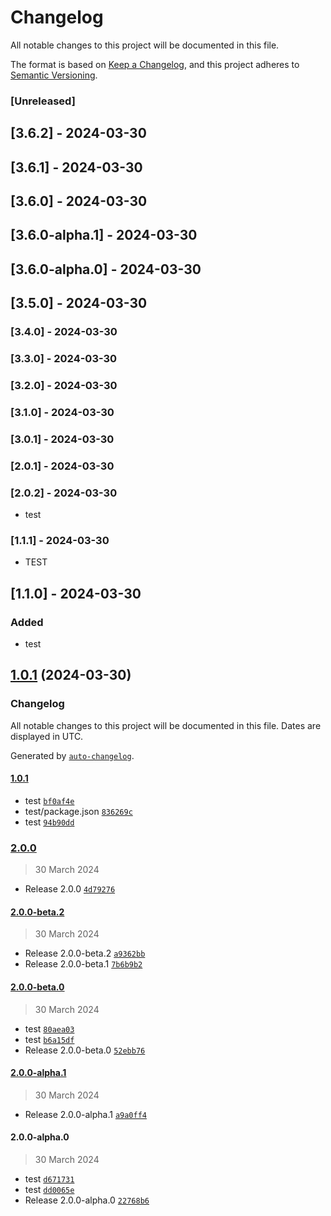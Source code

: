 # Changelog

All notable changes to this project will be documented in this file.

The format is based on [Keep a Changelog](https://keepachangelog.com/en/1.1.0/),
and this project adheres to [Semantic Versioning](https://semver.org/spec/v2.0.0.html).

### [Unreleased]

## [3.6.2] - 2024-03-30

## [3.6.1] - 2024-03-30

## [3.6.0] - 2024-03-30

## [3.6.0-alpha.1] - 2024-03-30

## [3.6.0-alpha.0] - 2024-03-30

## [3.5.0] - 2024-03-30

### [3.4.0] - 2024-03-30

### [3.3.0] - 2024-03-30

### [3.2.0] - 2024-03-30

### [3.1.0] - 2024-03-30

### [3.0.1] - 2024-03-30

### [2.0.1] - 2024-03-30

### [2.0.2] - 2024-03-30

- test

### [1.1.1] - 2024-03-30

- TEST

## [1.1.0] - 2024-03-30

### Added

- test

## [1.0.1](https://github.com/Ru1ers/release-it-test/compare/2.0.0...1.0.1) (2024-03-30)

### Changelog

All notable changes to this project will be documented in this file. Dates are displayed in UTC.

Generated by [`auto-changelog`](https://github.com/CookPete/auto-changelog).

#### [1.0.1](https://github.com/Ru1ers/release-it-test/compare/2.0.0...1.0.1)

- test [`bf0af4e`](https://github.com/Ru1ers/release-it-test/commit/bf0af4e29b3dff5a62d39911ce6be6e8205621e3)
- test/package.json [`836269c`](https://github.com/Ru1ers/release-it-test/commit/836269c7997b3cee79e01f6b9dfa8040821c70e3)
- test [`94b90dd`](https://github.com/Ru1ers/release-it-test/commit/94b90dd1526e73bc3908dede1baaa83484e22829)

### [2.0.0](https://github.com/Ru1ers/release-it-test/compare/2.0.0-beta.2...2.0.0)

> 30 March 2024

- Release 2.0.0 [`4d79276`](https://github.com/Ru1ers/release-it-test/commit/4d79276ed491cb8d4b8e8c420058797fa9b0f63b)

#### [2.0.0-beta.2](https://github.com/Ru1ers/release-it-test/compare/2.0.0-beta.0...2.0.0-beta.2)

> 30 March 2024

- Release 2.0.0-beta.2 [`a9362bb`](https://github.com/Ru1ers/release-it-test/commit/a9362bb34c92b113a3bfbf1c0524cd0967d6bcb2)
- Release 2.0.0-beta.1 [`7b6b9b2`](https://github.com/Ru1ers/release-it-test/commit/7b6b9b203960da571304bc63c8423f1332c3508c)

#### [2.0.0-beta.0](https://github.com/Ru1ers/release-it-test/compare/2.0.0-alpha.1...2.0.0-beta.0)

> 30 March 2024

- test [`80aea03`](https://github.com/Ru1ers/release-it-test/commit/80aea03fb005a389a4b600e3daeb265384e58d73)
- test [`b6a15df`](https://github.com/Ru1ers/release-it-test/commit/b6a15dffaa72b7c5b283bad4adc5c47905ef2569)
- Release 2.0.0-beta.0 [`52ebb76`](https://github.com/Ru1ers/release-it-test/commit/52ebb7670b6ed83e9b4acda27d78e9104e7341b4)

#### [2.0.0-alpha.1](https://github.com/Ru1ers/release-it-test/compare/2.0.0-alpha.0...2.0.0-alpha.1)

> 30 March 2024

- Release 2.0.0-alpha.1 [`a9a0ff4`](https://github.com/Ru1ers/release-it-test/commit/a9a0ff4adc7ca488bb3ffa734ce06bb5bfe6bf07)

#### 2.0.0-alpha.0

> 30 March 2024

- test [`d671731`](https://github.com/Ru1ers/release-it-test/commit/d67173133b92eb26615765b111de9407261f4db4)
- test [`dd0065e`](https://github.com/Ru1ers/release-it-test/commit/dd0065ee1a69afc64d87a5beaa3868dd4deb5d96)
- Release 2.0.0-alpha.0 [`22768b6`](https://github.com/Ru1ers/release-it-test/commit/22768b6bab4b83580701df3392177bae967136a7)
